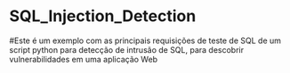 # SQL_Injection_Detection
#Este é um exemplo com as principais requisições de teste de SQL de um script python para detecção de intrusão de SQL, para descobrir vulnerabilidades em uma aplicação Web
